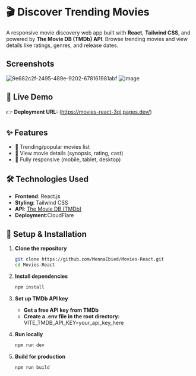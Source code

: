 # 🎬  Discover Trending Movies

A responsive movie discovery web app built with **React**, **Tailwind CSS**, and powered by **The Movie DB (TMDb) API**. Browse trending movies and view details like ratings, genres, and release dates.

## Screenshots
![9e682c2f-2495-489e-9202-678161981abf](https://github.com/user-attachments/assets/3f863653-307e-4985-95ad-e7f4f18e6001)
![image](https://github.com/user-attachments/assets/feeea1db-d679-4eeb-a9ac-58a337ae77ad)





## 🔗 Live Demo
👉 **Deployment URL:** (https://movies-react-3qj.pages.dev/)  


## ✨ Features
- 🎥 Trending/popular movies list
- 📖 View movie details (synopsis, rating, cast)
- 📱 Fully responsive (mobile, tablet, desktop)


## 🛠 Technologies Used
- **Frontend**: React.js
- **Styling**: Tailwind CSS
- **API**: [The Movie DB (TMDb)](https://www.themoviedb.org/)
- **Deployment**:CloudFlare

## 🚀 Setup & Installation
1. **Clone the repository**
   ```bash
   git clone https://github.com/MennaEbied/Movies-React.git
   cd Movies-React
   
2. **Install dependencies**
   ```bash
   npm install
   
3. **Set up TMDb API key**
    - **Get a free API key from TMDb**
    - **Create a .env file in the root directory:**
       VITE_TMDB_API_KEY=your_api_key_here
    
4. **Run locally**
   ```bash
   npm run dev

5. **Build for production**
   ```bash
   npm run build
